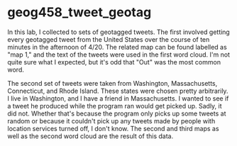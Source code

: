 # geog458_tweet_geotag
In this lab, I collected to sets of geotagged tweets. The first involved getting every geotagged tweet from the United States over the course of ten minutes in the afternoon of 4/20. The related map can be found labelled as "map 1," and the text of the tweets were used in the first word cloud. I'm not quite sure what I expected, but it's odd that "Out" was the most common word.

The second set of tweets were taken from Washington, Massachusetts, Connecticut, and Rhode Island. These states were chosen pretty arbitrarily. I live in Washington, and I have a friend in Massachusetts. I wanted to see if a tweet he produced while the program ran would get picked up. Sadly, it did not. Whether that's because the program only picks up some tweets at random or because it couldn't pick up any tweets made by people with location services turned off, I don't know. The second and third maps as well as the second word cloud are the result of this data.